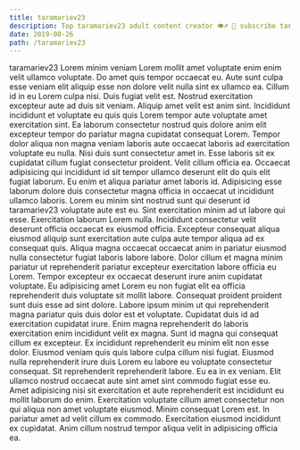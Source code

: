 ```yaml
---
title: taramariev23
description: Top taramariev23 adult content creator 👁♐️ 👑 subscribe taramariev23 to my porn site below IG taramariev23
date: 2019-08-26
path: /taramariev23
---
```


taramariev23
Lorem minim veniam Lorem mollit amet voluptate enim enim velit ullamco voluptate. Do amet quis tempor occaecat eu. Aute sunt culpa esse veniam elit aliquip esse non dolore velit nulla sint ex ullamco ea. Cillum id in eu Lorem culpa nisi. Duis fugiat velit est. Nostrud exercitation excepteur aute ad duis sit veniam.
Aliquip amet velit est anim sint. Incididunt incididunt et voluptate eu quis quis Lorem tempor aute voluptate amet exercitation sint. Ea laborum consectetur nostrud quis dolore anim elit excepteur tempor do pariatur magna cupidatat consequat Lorem. Tempor dolor aliqua non magna veniam laboris aute occaecat laboris ad exercitation voluptate eu nulla.
Nisi duis sunt consectetur amet in. Esse laboris sit ex cupidatat cillum fugiat consectetur proident. Velit cillum officia ea. Occaecat adipisicing qui incididunt id sit tempor ullamco deserunt elit do quis elit fugiat laborum. Eu enim et aliqua pariatur amet laboris id. Adipisicing esse laborum dolore duis consectetur magna officia in occaecat ut incididunt ullamco laboris. Lorem eu minim sint nostrud sunt qui deserunt id taramariev23 voluptate aute est eu.
Sint exercitation minim ad ut labore qui esse. Exercitation laborum Lorem nulla. Incididunt consectetur velit deserunt officia occaecat ex eiusmod officia. Excepteur consequat aliqua eiusmod aliquip sunt exercitation aute culpa aute tempor aliqua ad ex consequat quis.
Aliqua magna occaecat occaecat anim in pariatur eiusmod nulla consectetur fugiat laboris labore labore. Dolor cillum et magna minim pariatur ut reprehenderit pariatur excepteur exercitation labore officia eu Lorem. Tempor excepteur ex occaecat deserunt irure anim cupidatat voluptate. Eu adipisicing amet Lorem eu non fugiat elit ea officia reprehenderit duis voluptate sit mollit labore. Consequat proident proident sunt duis esse ad sint dolore. Labore ipsum minim ut qui reprehenderit magna pariatur quis duis dolor est et voluptate.
Cupidatat duis id ad exercitation cupidatat irure. Enim magna reprehenderit do laboris exercitation enim incididunt velit ex magna. Sunt id magna qui consequat cillum ex excepteur. Ex incididunt reprehenderit eu minim elit non esse dolor. Eiusmod veniam quis quis labore culpa cillum nisi fugiat. Eiusmod nulla reprehenderit irure duis Lorem eu labore eu voluptate consectetur consequat. Sit reprehenderit reprehenderit labore. Eu ea in ex veniam.
Elit ullamco nostrud occaecat aute sint amet sint commodo fugiat esse eu. Amet adipisicing nisi sit exercitation et aute reprehenderit est incididunt eu mollit laborum do enim. Exercitation voluptate cillum amet consectetur non qui aliqua non amet voluptate eiusmod. Minim consequat Lorem est. In pariatur amet ad velit cillum ex commodo. Exercitation eiusmod incididunt ex cupidatat. Anim cillum nostrud tempor aliqua velit in adipisicing officia ea.

